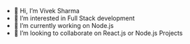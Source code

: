 - 👋 Hi, I’m Vivek Sharma
- 👀 I’m interested in Full Stack development
- 🌱 I’m currently working on Node.js
- 💞️ I’m looking to collaborate on React.js or Node.js Projects

<!---
vivekElxsi/vivekElxsi is a ✨ special ✨ repository because its `README.md` (this file) appears on your GitHub profile.
You can click the Preview link to take a look at your changes.
--->
